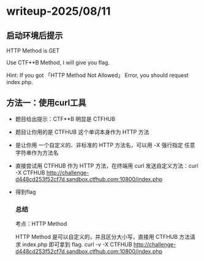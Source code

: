 # writeup-2025/08/11
## 启动环境后提示
HTTP Method is GET

Use CTF**B Method, I will give you flag.


Hint: If you got 「HTTP Method Not Allowed」 Error, you should request index.php.
## 方法一：使用curl工具
* 题目给出提示：CTF\*\*B 明显是 CTFHUB
* 题目让你用的是 CTFHUB 这个单词本身作为 HTTP 方法
* 是让你用 一个自定义的、非标准的 HTTP 方法名，可以用 -X 强行指定 任意字符串作为方法名
* 直接尝试用 CTFHUB 作为 HTTP 方法，在终端用 curl 发送自定义方法：curl -X CTFHUB http://challenge-d448cd253f52cf7d.sandbox.ctfhub.com:10800/index.php
* 得到flag
  ### 总结
  考点：HTTP Method
  
  HTTP Method 是可以自定义的，并且区分大小写，直接用 CTFHUB 方法请求 index.php 即可拿到 flag.
  curl -v -X CTFHUB http://challenge-d448cd253f52cf7d.sandbox.ctfhub.com:10800/index.php
  
